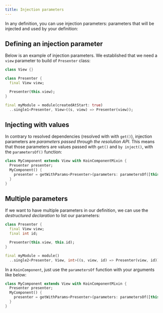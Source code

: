 ```yaml
---
title: Injection parameters
---
```


In any definition, you can use injection parameters: parameters that will be injected and used by your definition:

## Defining an injection parameter

Below is an example of injection parameters. We established that we need a `view` parameter to build of `Presenter` class:

```dart
class View {}

class Presenter {
  final View view;

  Presenter(this.view);
}

final myModule = module(createdAtStart: true)
  ..single1<Presenter, View>((s, view) => Presenter(view));
```


## Injecting with values

In contrary to resolved dependencies (resolved with with `get()`), injection parameters are *parameters passed through the resolution API*.
This means that those parameters are values passed with `get()` and `by inject()`, with the `parametersOf()` function:

```dart
class MyComponent extends View with KoinComponentMixin {
  Presenter presenter;
  MyComponent() {
    presenter = getWithParams<Presenter>(parameters: parametersOf([this]));
  }
}
```

## Multiple parameters

If we want to have multiple parameters in our definition, we can use the *destructured declaration* to list our parameters:

```dart
class Presenter {
  final View view;
  final int id;

  Presenter(this.view, this.id);
}

final myModule = module()
  ..single2<Presenter, View, int>((s, view, id) => Presenter(view, id));
```

In a `KoinComponent`, just use the `parametersOf` function with your arguments like below:

```dart
class MyComponent extends View with KoinComponentMixin {
  Presenter presenter;
  MyComponent() {
    presenter = getWithParams<Presenter>(parameters: parametersOf([this, 10]));
  }
}
```

